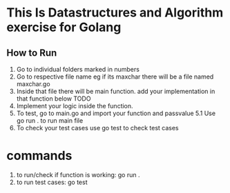 # This Is Datastructures and Algorithm exercise for Golang

## How to Run

1. Go to individual folders marked in numbers
2. Go to respective file name eg if its maxchar there will be a file named maxchar.go
3. Inside that file there will be main function. add your implementation in that function below TODO
4. Implement your logic inside the function.
5. To test, go to main.go and import your function and passvalue
   5.1 Use go run . to run main file
6. To check your test cases use go test to check test cases

# commands

1. to run/check if function is working: go run .
2. to run test cases: go test
